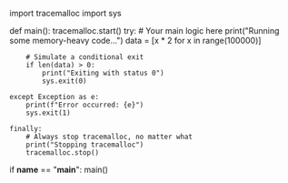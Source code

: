 import tracemalloc
import sys

def main():
    tracemalloc.start()
    try:
        # Your main logic here
        print("Running some memory-heavy code...")
        data = [x * 2 for x in range(100000)]

        # Simulate a conditional exit
        if len(data) > 0:
            print("Exiting with status 0")
            sys.exit(0)

    except Exception as e:
        print(f"Error occurred: {e}")
        sys.exit(1)

    finally:
        # Always stop tracemalloc, no matter what
        print("Stopping tracemalloc")
        tracemalloc.stop()

if __name__ == "__main__":
    main()
